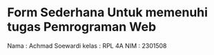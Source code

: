 # Form Sederhana Untuk memenuhi tugas Pemrograman Web
Nama : Achmad Soewardi
kelas : RPL 4A
NIM : 2301508
